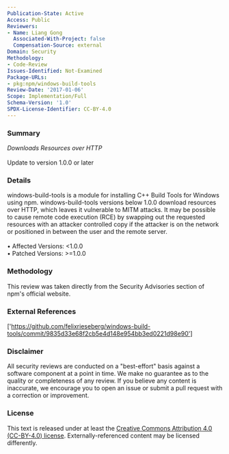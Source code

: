 ```yaml
---
Publication-State: Active
Access: Public
Reviewers:
- Name: Liang Gong
  Associated-With-Project: false
  Compensation-Source: external
Domain: Security
Methodology:
- Code-Review
Issues-Identified: Not-Examined
Package-URLs:
- pkg:npm/windows-build-tools
Review-Date: '2017-01-06'
Scope: Implementation/Full
Schema-Version: '1.0'
SPDX-License-Identifier: CC-BY-4.0
---
```

### Summary
*Downloads Resources over HTTP*<br><br>Update to version 1.0.0 or later
### Details
windows-build-tools is a module for installing C++ Build Tools for Windows using npm.  windows-build-tools versions below 1.0.0 download resources over HTTP, which leaves it vulnerable to MITM attacks. It may be possible to cause remote code execution (RCE) by swapping out the requested resources with an attacker controlled copy if the attacker is on the network or positioned in between the user and the remote server.
<br><br>• Affected Versions: <1.0.0
<br>• Patched Versions: >=1.0.0
### Methodology
This review was taken directly from the Security Advisories section of npm's official website.
### External References
['https://github.com/felixrieseberg/windows-build-tools/commit/9835d33e68f2cb5e4d148e954bb3ed0221d98e90']
### Disclaimer
All security reviews are conducted on a "best-effort" basis against a software component at a point in time. We make no guarantee as to the quality or completeness of any review. If you believe any content is inaccurate, we encourage you to open an issue or submit a pull request with a correction or improvement.
### License
This text is released under at least the [Creative Commons Attribution 4.0 (CC-BY-4.0) license](https://creativecommons.org/licenses/by/4.0/legalcode.txt). Externally-referenced content may be licensed differently.

